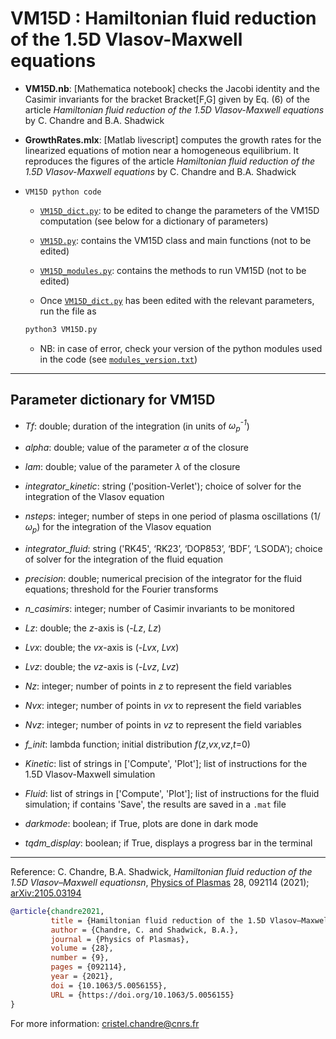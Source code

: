 # VM15D : Hamiltonian fluid reduction of the 1.5D Vlasov-Maxwell equations

- **VM15D.nb**: [Mathematica notebook] checks the Jacobi identity and the Casimir invariants for the bracket Bracket[F,G] given by Eq. (6) of the article  *Hamiltonian fluid reduction of the 1.5D Vlasov-Maxwell equations* by C. Chandre and B.A. Shadwick


- **GrowthRates.mlx**: [Matlab livescript] computes the growth rates for the linearized equations of motion near a homogeneous equilibrium. It reproduces the figures of the article *Hamiltonian fluid reduction of the 1.5D Vlasov-Maxwell equations* by C. Chandre and B.A. Shadwick

- `VM15D python code`
  - [`VM15D_dict.py`](https://github.com/cchandre/VM15D/blob/main/VM15D_dict.py): to be edited to change the parameters of the VM15D computation (see below for a dictionary of parameters)

  - [`VM15D.py`](https://github.com/cchandre/VM15D/blob/main/VM15D.py): contains the VM15D class and main functions (not to be edited)

  - [`VM15D_modules.py`](https://github.com/cchandre/VM15D/blob/main/VM15D_modules.py): contains the methods to run VM15D (not to be edited)

  - Once [`VM15D_dict.py`](https://github.com/cchandre/VM15D/blob/main/VM15D_dict.py) has been edited with the relevant parameters, run the file as 
  ```sh
  python3 VM15D.py
  ```
  - NB: in case of error, check your version of the python modules used in the code (see [`modules_version.txt`](https://github.com/cchandre/VM15DD/blob/main/modules_version.txt))

___
##  Parameter dictionary for VM15D

- *Tf*: double; duration of the integration (in units of *&omega;<sub>p</sub><sup>-1</sup>*)
- *alpha*: double; value of the parameter *&alpha;* of the closure
- *lam*: double; value of the parameter *&lambda;* of the closure
- *integrator_kinetic*: string ('position-Verlet'); choice of solver for the integration of the Vlasov equation
- *nsteps*: integer; number of steps in one period of plasma oscillations (1/*&omega;<sub>p</sub><sup>*) for the integration of the Vlasov equation
- *integrator_fluid*: string ('RK45', ‘RK23’, ‘DOP853’, ‘BDF’, ‘LSODA’); choice of solver for the integration of the fluid equation
- *precision*: double; numerical precision of the integrator for the fluid equations; threshold for the Fourier transforms
- *n_casimirs*: integer; number of Casimir invariants to be monitored 

- *Lz*: double; the *z*-axis is (-*Lz*, *Lz*)
- *Lvx*: double; the *vx*-axis is (-*Lvx*, *Lvx*)
- *Lvz*: double; the *vz*-axis is (-*Lvz*, *Lvz*)
- *Nz*: integer; number of points in *z* to represent the field variables
- *Nvx*: integer; number of points in *vx* to represent the field variables
- *Nvz*: integer; number of points in *vz* to represent the field variables
- *f_init*: lambda function; initial distribution *f*(*z*,*vx*,*vz*,*t*=0)

- *Kinetic*: list of strings in ['Compute', 'Plot']; list of instructions for the 1.5D Vlasov-Maxwell simulation
- *Fluid*: list of strings in ['Compute', 'Plot']; list of instructions for the fluid simulation; if contains 'Save', the results are saved in a `.mat` file

- *darkmode*: boolean; if True, plots are done in dark mode
- *tqdm_display*: boolean; if True, displays a progress bar in the terminal

---
Reference: C. Chandre, B.A. Shadwick, *Hamiltonian fluid reduction of the 1.5D Vlasov–Maxwell equationsn*, [Physics of Plasmas](https://doi.org/10.1063/5.0056155) 28, 092114 (2021); [arXiv:2105.03194](https://arxiv.org/abs/2105.03194)

```bibtex
@article{chandre2021,
         title = {Hamiltonian fluid reduction of the 1.5D Vlasov–Maxwell equations},
         author = {Chandre, C. and Shadwick, B.A.},
         journal = {Physics of Plasmas},
         volume = {28},
         number = {9},
         pages = {092114},
         year = {2021},
         doi = {10.1063/5.0056155},
         URL = {https://doi.org/10.1063/5.0056155}
}
```
    
For more information: <cristel.chandre@cnrs.fr>
